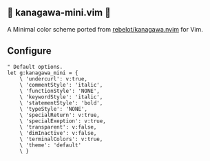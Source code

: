 ## :ocean: kanagawa-mini.vim :ocean:

A Minimal color scheme ported from [rebelot/kanagawa.nvim] for Vim.

## Configure

```vimscript
" Default options.
let g:kanagawa_mini = {
    \ 'undercurl': v:true,
    \ 'commentStyle': 'italic',
    \ 'functionStyle': 'NONE',
    \ 'keywordStyle': 'italic',
    \ 'statementStyle': 'bold',
    \ 'typeStyle': 'NONE',
    \ 'specialReturn': v:true,
    \ 'specialExeption': v:true,
    \ 'transparent': v:false,
    \ 'dimInactive': v:false,
    \ 'terminalColors': v:true,
    \ 'theme': 'default'
    \ }
```

<!-- links -->
[rebelot/kanagawa.nvim]: https://github.com/rebelot/kanagawa.nvim
